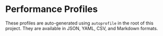 # Performance Profiles

These profiles are auto-generated using `autoprofile` in the root of this project. They are
available in JSON, YAML, CSV, and Markdown formats.
